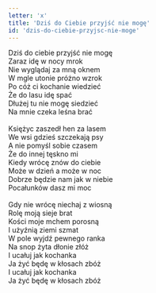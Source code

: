 ```yaml
---
letter: 'x'
title: 'Dziś do Ciebie przyjść nie mogę'
id: 'dzis-do-ciebie-przyjsc-nie-moge'
---
```


Dziś do ciebie przyjść nie mogę<br/>
Zaraz idę w nocy mrok<br/>
Nie wyglądaj za mną oknem<br/>
W mgle utonie próżno wzrok<br/>
Po cóż ci kochanie wiedzieć<br/>
Że do lasu idę spać<br/>
Dłużej tu nie mogę siedzieć<br/>
Na mnie czeka leśna brać<br/>
<br/>
Księżyc zaszedł hen za lasem<br/>
We wsi gdzieś szczekają psy<br/>
A nie pomyśl sobie czasem<br/>
Że do innej tęskno mi<br/>
Kiedy wrócę znów do ciebie<br/>
Może w dzień a może w noc<br/>
Dobrze będzie nam jak w niebie<br/>
Pocałunków dasz mi moc<br/>
<br/>
Gdy nie wrócę niechaj z wiosną<br/>
Rolę moją sieje brat<br/>
Kości moje mchem porosną<br/>
I użyźnią ziemi szmat<br/>
W pole wyjdź pewnego ranka<br/>
Na snop żyta dłonie złóż<br/>
I ucałuj jak kochanka<br/>
Ja żyć będę w kłosach zbóż<br/>
I ucałuj jak kochanka<br/>
Ja żyć będę w kłosach zbóż